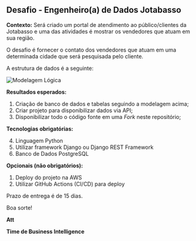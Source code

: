 ## Desafio - Engenheiro(a) de Dados Jotabasso
**Contexto:**
Será criado um portal de atendimento ao público/clientes da Jotabasso e uma das atividades é mostrar os vendedores que atuam em sua região.

O desafio é fornecer o contato dos vendedores que atuam em uma determinada cidade que será pesquisada pelo cliente.

A estrutura de dados é a seguinte:

![Modelagem Lógica](https://i.imgur.com/Dl7lmTF.png)

**Resultados esperados:**

 1. Criação de banco de dados e tabelas seguindo a modelagem acima;
 2. Criar projeto para disponibilizar dados via API;
 3. Disponibilizar todo o código fonte em uma *Fork* neste repositório;

**Tecnologias obrigatórias:**

 4. Linguagem Python
 5. Utilizar framework Django ou Django REST Framework
 6. Banco de Dados PostgreSQL

**Opcionais (não obrigatórios):**

 1. Deploy do projeto na AWS
 2. Utilizar GitHub Actions (CI/CD) para deploy

Prazo de entrega é de 15 dias.

Boa sorte!

**Att**

**Time de Business Intelligence**